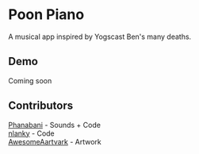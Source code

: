 # Poon Piano
A musical app inspired by Yogscast Ben's many deaths.

## Demo
Coming soon

## Contributors
[Phanabani](https://github.com/Phanabani) - Sounds + Code  
[nlanky](https://github.com/nlanky) - Code  
[AwesomeAartvark](https://www.instagram.com/awesomeaartvark) - Artwork
